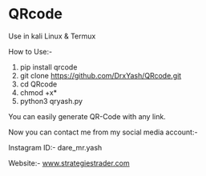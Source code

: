# QRcode
Use in kali Linux & Termux

How to Use:-

1. pip install qrcode
2. git clone https://github.com/DrxYash/QRcode.git
3. cd QRcode
4. chmod +x*
5. python3 qryash.py

You can easily generate QR-Code with any link.

Now you can contact me from my social media account:-

Instagram ID:- dare_mr.yash

Website:- www.strategiestrader.com
